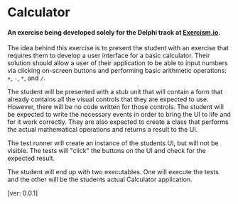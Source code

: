 # Calculator 

#### An exercise being developed solely for the Delphi track at [Exercism.io](http://exercism.io/).

The idea behind this exercise is to present the student with an exercise that requires them to develop a user interface for a basic calculator.  Their solution should allow a user of their application to be able to input numbers via clicking on-screen buttons and performing basic arithmetic operations: `+`, `-`, `*`, and `/`.

The student will be presented with a stub unit that will contain a form that already contains all the visual controls that they are expected to use.  However, there will be no code written for those controls.  The student will be expected to write the necessary events in order to bring the UI to life and for it work correctly.  They are also expected to create a class that performs the actual mathematical operations and returns a result to the UI.

The test runner will create an instance of the students UI, but will not be visible.  The tests will "click" the buttons on the UI and check for the expected result.

The student will end up with two executables.  One will execute the tests and the other will be the students actual Calculator application.

[ver: 0.0.1]   
